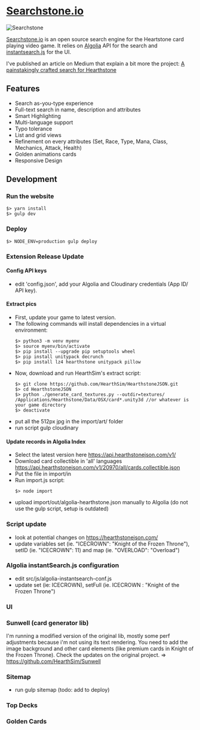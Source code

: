 # [Searchstone.io](http://searchstone.io)

![Searchstone](https://cdn-images-1.medium.com/max/2000/1*TDiE4_ANWjtekDNZmisj-g.png)

[Searchstone.io](http://searchstone.io) is an open source search engine for the Heartstone card playing video game.
It relies on [Algolia](https://community.algolia.com/?utm_medium=link&utm_source=github&utm_campaign=searchstone) API for the search and [instantsearch.js](https://community.algolia.com/instantsearch.js/?utm_medium=link&utm_source=githubm&utm_campaign=searchstone) for the UI.

I've published an article on Medium that explain a bit more the project:
[A painstakingly crafted search for Hearthstone](https://medium.com/@Kevin_Granger/a-painstakingly-crafted-search-for-hearthstone-c21b3fa4223c)

## Features
- Search as-you-type experience
- Full-text search in name, description and attributes
- Smart Highlighting
- Multi-language support
- Typo tolerance
- List and grid views
- Refinement on every attributes (Set, Race, Type, Mana, Class, Mechanics, Attack, Health)
- Golden animations cards
- Responsive Design

## Development

### Run the website
```shell
$> yarn install
$> gulp dev
```

### Deploy

```shell
$> NODE_ENV=production gulp deploy
```

### Extension Release Update

#### Config API keys

- edit 'config.json', add your Algolia and Cloudinary credentials (App ID/ API key).

#### Extract pics

- First, update your game to latest version.
- The following commands will install dependencies in a virtual environment:
  ```shell
  $> python3 -m venv myenv
  $> source myenv/bin/activate
  $> pip install --upgrade pip setuptools wheel
  $> pip install unitypack decrunch
  $> pip install lz4 hearthstone unitypack pillow
  ```
- Now, download and run HearthSim's extract script:
  ```shell
  $> git clone https://github.com/HearthSim/HearthstoneJSON.git
  $> cd HearthstoneJSON
  $> python ./generate_card_textures.py --outdir=textures/ /Applications/Hearthstone/Data/OSX/card*.unity3d //or whatever is your game directory
  $> deactivate
  ```
- put all the 512px jpg in the import/art/ folder
- run script gulp cloudinary

#### Update records in Algolia Index

- Select the latest version here https://api.hearthstonejson.com/v1/
- Download card collectible in 'all' languages https://api.hearthstonejson.com/v1/20970/all/cards.collectible.json
- Put the file in import/in
- Run import.js script:
  ```shell
  $> node import
  ```
- upload import/out/algolia-hearthstone.json manually to Algolia (do not use the gulp script, setup is outdated)

### Script update
- look at potential changes on https://hearthstonejson.com/
- update variables set (ie. "ICECROWN": "Knight of the Frozen Throne"), setID (ie. "ICECROWN": 11) and map (ie. "OVERLOAD": "Overload")

### Algolia instantSearch.js configuration
- edit src/js/algolia-instantsearch-conf.js
- update set (ie: ICECROWN), setFull (ie. ICECROWN : "Knight of the Frozen Throne")

### UI

### Sunwell (card generator lib)
I'm running a modified version of the original lib, mostly some perf adjustments because i'm not using its text rendering.
You need to add the image background and other card elements (like premium cards in Knight of the Frozen Throne). Check the updates on the original project. => https://github.com/HearthSim/Sunwell


### Sitemap
- run gulp sitemap (todo: add to deploy)

### Top Decks

### Golden Cards
